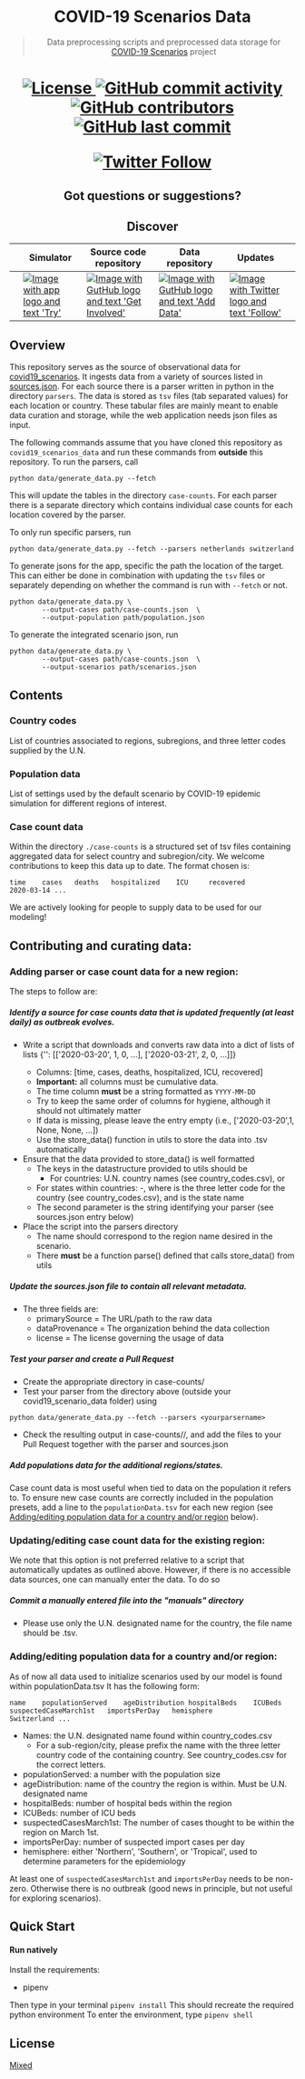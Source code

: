 <h1 align="center">
  COVID-19 Scenarios Data
</h1>

<blockquote>
  <p align="center">
    Data preprocessing scripts and preprocessed data storage for
    <a href="https://github.com/neherlab/covid19_scenarios">COVID-19 Scenarios</a> project
  </p>
</blockquote>

<h1 align="center" />

<p align="center">
  <a href="https://github.com/neherlab/covid19_scenarios_data/blob/master/LICENSE">
    <img src="https://img.shields.io/badge/license-mixed-yellow.svg" alt="License" />
  </a>

  <a href="https://github.com/neherlab/covid19_scenarios_data/commits">
    <img
      src="https://img.shields.io/github/commit-activity/m/neherlab/covid19_scenarios_data"
      alt="GitHub commit activity"
    />
  </a>

  <a href="https://github.com/neherlab/covid19_scenarios_data/graphs/contributors">
    <img
      src="https://img.shields.io/github/contributors/neherlab/covid19_scenarios_data?logo=github&label=data%20contributors"
      alt="GitHub contributors"
    />
  </a>

  <a href="https://github.com/neherlab/covid19_scenarios_data/commits">
    <img
      src="https://img.shields.io/github/last-commit/neherlab/covid19_scenarios_data?logo=github"
      alt="GitHub last commit"
    />
  </a>
</p>

<p align="center">
  <a href="https://twitter.com/richardneher">
    <img src="https://img.shields.io/twitter/follow/richardneher?style=social" alt="Twitter Follow" />
  </a>
</p>

<h2 align="center">
Got questions or suggestions?
</h2>

<h2 align="center">
Discover
</h2>

<p align="center" width="99%">
<table width="100%">

<thead>
<tr>
<th>    </th>
<th>Simulator</th>
<th>Source code repository</th>
<th>Data repository</th>
<th>Updates</th>
<th>    </th>
</tr>
</thead>

<tbody>

<tr>

<td></td>

<td>
<a alt="Link to the app" href="https://neherlab.org/covid19/">
<img
  alt="Image with app logo and text 'Try'"
  src="https://user-images.githubusercontent.com/9403403/77235707-6ae88800-6bb8-11ea-90ff-22db107b6045.png"
/>
</a>
</td>

<td>
<a alt="Link to the main repo" href="https://github.com/neherlab/covid19_scenarios">
<img
  alt="Image with GutHub logo and text 'Get Involved'"
  src="https://user-images.githubusercontent.com/9403403/77235706-6a4ff180-6bb8-11ea-8390-99b100d8035c.png"
/>
</a>
</td>

<td>
<a alt="Link to the data repo" href="https://github.com/neherlab/covid19_scenarios_data">
<img
  alt="Image with GutHub logo and text 'Add Data'"
  src="https://user-images.githubusercontent.com/9403403/77235705-69b75b00-6bb8-11ea-8b21-f4aaf0ec60e7.png"
/>
</a>
</td>

<td>
<a alt="Link to Twitter" href="https://twitter.com/richardneher">
<img
  alt="Image with Twitter logo and text 'Follow'"
  src="https://user-images.githubusercontent.com/9403403/77235708-6b811e80-6bb8-11ea-80db-ecbc2185fb8b.png"
/>
</a>
</td>

<td></td>

</tr>

</tbody>

</table>
</p>

## Overview

This repository serves as the source of observational data for [covid19_scenarios](https://neherlab.org/covid19/). It
ingests data from a variety of sources listed in [sources.json](sources.json). For each source there is a parser written
in python in the directory `parsers`. The data is stored as `tsv` files (tab separated values) for each location or
country. These tabular files are mainly meant to enable data curation and storage, while the web application needs json
files as input.

The following commands assume that you have cloned this repository as `covid19_scenarios_data` and run these commands
from **outside** this repository. To run the parsers, call

```shell
python data/generate_data.py --fetch
```

This will update the tables in the directory `case-counts`. For each parser there is a separate directory which contains
individual case counts for each location covered by the parser.

To only run specific parsers, run

```shell
python data/generate_data.py --fetch --parsers netherlands switzerland
```

To generate jsons for the app, specific the path the location of the target. This can either be done in combination with
updating the `tsv` files or separately depending on whether the command is run with `--fetch` or not.

```shell
python data/generate_data.py \
        --output-cases path/case-counts.json  \
        --output-population path/population.json
```

To generate the integrated scenario json, run

```shell
python data/generate_data.py \
        --output-cases path/case-counts.json  \
        --output-scenarios path/scenarios.json
```

## Contents

### Country codes

List of countries associated to regions, subregions, and three letter codes supplied by the U.N.

### Population data

List of settings used by the default scenario by COVID-19 epidemic simulation for different regions of interest.

### Case count data

Within the directory `./case-counts` is a structured set of tsv files containing aggregated data for select country and
subregion/city. We welcome contributions to keep this data up to date. The format chosen is:

```
time    cases   deaths   hospitalized    ICU     recovered
2020-03-14 ...
```

We are actively looking for people to supply data to be used for our modeling!

## Contributing and curating data:

### Adding parser or case count data for a new region:

The steps to follow are:

##### Identify a source for case counts data that is updated frequently (at least daily) as outbreak evolves.

- Write a script that downloads and converts raw data into a dict of lists of lists {'<country>': [['2020-03-20', 1, 0,
  ...], ['2020-03-21', 2, 0, ...]]}
  - Columns: [time, cases, deaths, hospitalized, ICU, recovered]
  - **Important:** all columns must be cumulative data.
  - The time column **must** be a string formatted as `YYYY-MM-DD`
  - Try to keep the same order of columns for hygiene, although it should not ultimately matter
  - If data is missing, please leave the entry empty (i.e., ['2020-03-20',1, None, None, ...])
  - Use the store_data() function in utils to store the data into .tsv automatically
- Ensure that the data provided to store_data() is well formatted
  - The keys in the datastructure provided to utils should be
    - For countries: U.N. country names (see country_codes.csv), or
  - For states within countries: <TLC>-<state>, where <TLC> is the three letter code for the country (see
    country_codes.csv), and <state> is the state name
  - The second parameter is the string identifying your parser (see sources.json entry below)
- Place the script into the parsers directory
  - The name should correspond to the region name desired in the scenario.
  - There **must** be a function parse() defined that calls store_data() from utils

##### Update the _sources.json_ file to contain all relevant metadata.

- The three fields are:
  - primarySource = The URL/path to the raw data
  - dataProvenance = The organization behind the data collection
  - license = The license governing the usage of data

##### Test your parser and create a Pull Request

- Create the appropriate directory in case-counts/
- Test your parser from the directory above (outside your covid19_scenario_data folder) using

```shell
python data/generate_data.py --fetch --parsers <yourparsername>
```

- Check the resulting output in case-counts/<yourparsername>/, and add the files to your Pull Request together with the
  parser and sources.json

##### Add populations data for the additional regions/states.

Case count data is most useful when tied to data on the population it refers to. To ensure new case counts are correctly
included in the population presets, add a line to the `populationData.tsv` for each new region (see
[Adding/editing population data for a country and/or region](#adding/editing-population-data-for-a-country-and/or-region)
below).

### Updating/editing case count data for the existing region:

We note that this option is not preferred relative to a script that automatically updates as outlined above. However, if
there is no accessible data sources, one can manually enter the data. To do so

##### Commit a manually entered file into the "manuals" directory

- Please use only the U.N. designated name for the country, the file name should be <country>.tsv.

### Adding/editing population data for a country and/or region:

As of now all data used to initialize scenarios used by our model is found within populationData.tsv It has the
following form:

    name    populationServed    ageDistribution hospitalBeds    ICUBeds suspectedCaseMarch1st   importsPerDay   hemisphere
    Switzerland ...

- Names: the U.N. designated name found within country_codes.csv
  - For a sub-region/city, please prefix the name with the three letter country code of the containing country. See
    country_codes.csv for the correct letters.
- populationServed: a number with the population size
- ageDistribution: name of the country the region is within. Must be U.N. designated name
- hospitalBeds: number of hospital beds within the region
- ICUBeds: number of ICU beds
- suspectedCasesMarch1st: The number of cases thought to be within the region on March 1st.
- importsPerDay: number of suspected import cases per day
- hemisphere: either 'Northern', 'Southern', or 'Tropical', used to determine parameters for the epidemiology

At least one of `suspectedCasesMarch1st` and `importsPerDay` needs to be non-zero. Otherwise there is no outbreak (good
news in principle, but not useful for exploring scenarios).

## Quick Start

#### Run natively

Install the requirements:

- pipenv

Then type in your terminal `pipenv install` This should recreate the required python environment To enter the
environment, type `pipenv shell`

## License

[Mixed](LICENSE)
